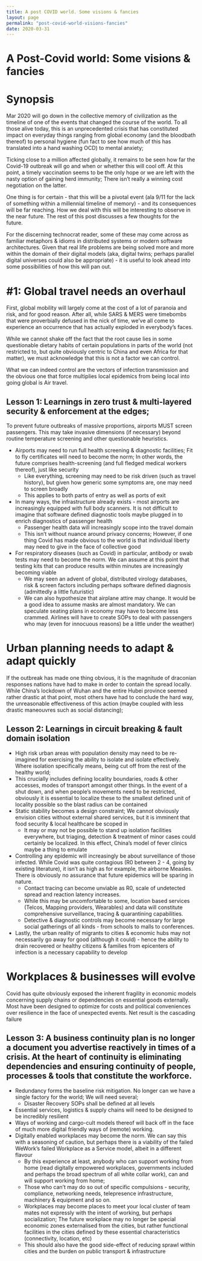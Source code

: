```yaml
---
title: A post COVID world. Some visions & fancies
layout: page
permalink: "post-covid-world-visions-fancies"
date: 2020-03-31
---
```



# A Post-Covid world: Some visions & fancies


# Synopsis

Mar 2020 will go down in the collective memory of civilization as the timeline of one of the events that changed the course of the world. To all those alive today, this is an unprecedented crisis that has constituted impact on everyday things ranging from global economy (and the bloodbath thereof) to personal hygiene (fun fact to see how much of this has translated into a hand washing OCD) to mental anxiety; 

Ticking close to a million affected globally, it remains to be seen how far the Covid-19 outbreak will go and when or whether this will cool off. At this point, a timely vaccination seems to be the only hope or we are left with the nasty option of gaining herd immunity; There isn’t really a winning cost negotiation on the latter.

One thing is for certain - that this will be a pivotal event (ala 9/11 for the lack of something within a millennial timeline of memory) - and its consequences will be far reaching. How we deal with this will be interesting to observe in the near future. The rest of this post discusses a few thoughts for the future. 

For the discerning technocrat reader, some of these may come across as familiar metaphors & idioms in distributed systems or modern software architectures. Given that real life problems are being solved more and more within the domain of their digital models (aka, digital twins; perhaps parallel digital universes could also be appropriate) - it is useful to look ahead into some possibilities of how this will pan out.


# #1: Global travel needs an overhaul

First, global mobility will largely come at the cost of a lot of paranoia and risk, and for good reason. After all, while SARS & MERS  were timebombs that were proverbially defused in the nick of time, we’ve all come to experience an occurrence that has actually exploded in everybody’s faces.

While we cannot shake off the fact that the root cause lies in some questionable dietary habits of certain populations in parts of the world (not restricted to, but quite obviously centric to China and even Africa for that matter), we must acknowledge that this is not a factor we can control.

What we can indeed control are the vectors of infection transmission and the obvious one that force multiplies local epidemics from being local into going global is Air travel.


## Lesson 1: Learnings in zero trust & multi-layered security & enforcement at the edges;

To prevent future outbreaks of massive proportions, airports MUST screen passengers. This may take invasive dimensions (if necessary) beyond routine temperature screening and other questionable heuristics.



*   Airports may need to run full health screening & diagnostic facilities; Fit to fly certificates will need to become the norm; In other words, the future comprises health-screening (and full fledged medical workers thereof), just like security
    *   Like everything, screening may need to be risk driven (such as travel history), but given how generic some symptoms are, one may need to screen broadly
    *   This applies to both parts of entry as well as ports of exit
*   In many ways, the infrastructure already exists - most airports are increasingly equipped with full body scanners. It is not difficult to imagine that software defined diagnostic tools maybe plugged in to enrich diagnostics of passenger health
    *   Passenger health data will increasingly scope into the travel domain
    *   This isn’t without nuance around privacy concerns; However, if one thing Covid has made obvious to the world is that individual liberty may need to give in the face of collective good
*   For respiratory diseases (such as Covid) in particular, antibody or swab tests may need to become the norm. We can assume at this point that testing kits that can produce results within minutes are increasingly becoming viable
    *   We may seen an advent of global, distributed virology databases, risk & screen factors including perhaps software defined diagnosis (admittedly a little futuristic)
    *   We can also hypothesize that airplane attire may change. It would be a good idea to assume masks are almost mandatory. We can speculate seating plans in economy may have to become less crammed. Airlines will have to create SOPs to deal with passengers who may (even for innocuous reasons) be a little under the weather)


# Urban planning needs to adapt & adapt quickly

If the outbreak has made one thing obvious, it is the magnitude of draconian responses nations have had to make in order to contain the spread  locally. While China’s lockdown of Wuhan and the entire Hubei province seemed rather drastic at that point, most others have had to conclude the hard way, the unreasonable effectiveness of this action (maybe coupled with less drastic maneouvres such as social distancing);


## Lesson 2: Learnings in circuit breaking & fault domain isolation



*   High risk urban areas with population density may need to be re-imagined for exercising the ability to isolate and isolate effectively. Where isolation specifically means, being cut off from the rest of the healthy world; 
*   This crucially includes defining locality boundaries, roads & other accesses, modes of transport amongst other things. In the event of a shut down, and when people’s movements need to be restricted, obviously it is essential to localize these to the smallest defined unit of locality possible so the blast radius can be contained
*   Static stability becomes a design constraint; We cannot obviously envision cities without external shared services, but it is imminent that food security & local healthcare be scoped in
    *   It may or may not be possible to stand up isolation facilities everywhere, but triaging, detection & treatment of minor cases could certainly be localized. In this effect, China’s model of fever clinics maybe a thing to emulate
*   Controlling any epidemic will increasingly be about surveillance of those infected. While Covid was quite contagious (R0 between 2 - 4, going by existing literature), it isn’t as high as for example, the airborne Measles. There is obviously no assurance that future epidemics will be sparing in nature. 
    *   Contact tracing can become unviable as R0, scale of undetected spread and reaction latency increases. 
    *   While this may be uncomfortable to some, location based services (Telcos, Mapping providers, Wearables) and data will constitute comprehensive surveillance, tracing & quarantining capabilities. 
    *   Detective & diagnostic controls may become necessary for large social gatherings of all kinds - from schools to malls to conferences.
*   Lastly, the urban reality of migrants to cities & economic hubs may not necessarily go away for good (although it could) - hence the ability to drain recovered or healthy citizens & families from epicenters of infection is a necessary capability to develop


# Workplaces & businesses will evolve

Covid has quite obviously exposed the inherent fragility in economic models concerning supply chains or dependencies on essential goods externally. Most have been designed to optimize for costs and political conveniences over resilience in the face of unexpected events. Net result is the cascading failure 


## Lesson 3: A business continuity plan is no longer a document you advertise reactively in times of a crisis. At the heart of continuity is eliminating dependencies and ensuring continuity of people, processes & tools that constitute the workforce.



*   Redundancy forms the baseline risk mitigation. No longer can we have a single factory for the world; We will need several;
    *   Disaster Recovery SOPs shall be defined at all levels
*   Essential services, logistics & supply chains will need to be designed to be incredibly resilient
*   Ways of working and cargo-cult models thereof will back off in the face of much more digital friendly ways of (remote) working. 
*   Digitally enabled workplaces may become the norm. We can say this with a seasoning of caution, but perhaps there is a viability of the failed WeWork’s failed Workplace as a Service model, albeit in a different flavour
    *   By this experience at least, anybody who can support working from home (read digitally empowered workplaces, governments included and perhaps the broad spectrum of all white collar work), can and will support working from home;
    *   Those who can’t may do so out of specific compulsions - security, compliance, networking needs, telepresence infrastructure, machinery & equipment and so on. 
    *   Workplaces may become places to meet your local cluster of team mates not expressly with the intent of working, but perhaps socialization; The future workplace may no longer be special economic zones externalised from the cities, but rather functional facilities in the cities defined by these essential characteristics (connectivity, location, etc)
    *   This should also have the good side-effect of reducing sprawl within cities and the burden on public transport & infrastructure

